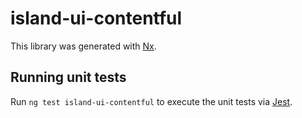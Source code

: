 <!-- gitbook-ignore -->

# island-ui-contentful

This library was generated with [Nx](https://nx.dev).

## Running unit tests

Run `ng test island-ui-contentful` to execute the unit tests via [Jest](https://jestjs.io).
